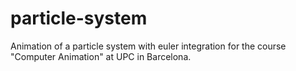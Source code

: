 # particle-system
Animation of a particle system with euler integration for the course "Computer Animation" at UPC in Barcelona.
